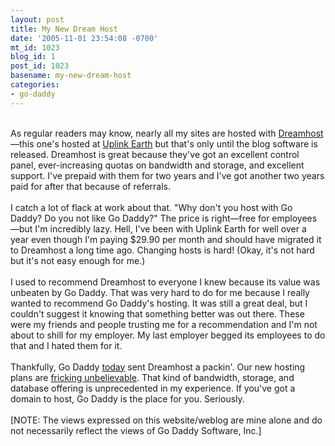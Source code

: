 ```yaml
---
layout: post
title: My New Dream Host
date: '2005-11-01 23:54:08 -0700'
mt_id: 1023
blog_id: 1
post_id: 1023
basename: my-new-dream-host
categories:
- go-daddy
---
```

<br />As regular readers may know, nearly all my sites are hosted with <a href="http://www.dreamhost.com/rewards.cgi?wcbrown">Dreamhost</a>&#x2014;this one's hosted at <a href="http://www.uplinkearth.com/">Uplink Earth</a> but that's only until the blog software is released. Dreamhost is great because they've got an excellent control panel, ever-increasing quotas on bandwidth and storage, and excellent support. I've prepaid with them for two years and I've got another two years paid for after that because of referrals.<br /><br />I catch a lot of flack at work about that. "Why don't you host with Go Daddy? Do you not like Go Daddy?" The price is right&#x2014;free for employees&#x2014;but I'm incredibly lazy. Hell, I've been with Uplink Earth for well over a year even though I'm paying $29.90 per month and should have migrated it to Dreamhost a long time ago. Changing hosts is hard! (Okay, it's not hard but it's not easy enough for me.)<br /><br />I used to recommend Dreamhost to everyone I knew because its value was unbeaten by Go Daddy. That was very hard to do for me because I really wanted to recommend Go Daddy's hosting. It was still a great deal, but I couldn't suggest it knowing that something better was out there. These were my friends and people trusting me for a recommendation and I'm not about to shill for my employer. My last employer begged its employees to do that and I hated them for it.<br /><br />Thankfully, Go Daddy <a href="http://www.prnewswire.com/cgi-bin/stories.pl?ACCT=104&amp;STORY=/www/story/11-02-2005/0004206353">today</a> sent Dreamhost a packin'. Our new hosting plans are <a href="https://www.godaddy.com/gdshop/hosting/shared.asp">fricking unbelievable</a>. That kind of bandwidth, storage, and database offering is unprecedented in my experience. If you've got a domain to host, Go Daddy is the place for you. Seriously.<br /><br />[NOTE: The views expressed on this website/weblog are mine alone and do not necessarily reflect the views of Go Daddy Software, Inc.]<br /><br /><br />
